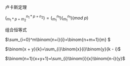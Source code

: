 卢卡斯定理

$(^{n_1*p+n_2}_{m_1*p+m_2})=(^{n_1}_{m_1})(^{n_1}_{m_1})(mod\ p)$

组合恒等式

$\sum_{i=0}^m\binom{n+i}{i}=\binom{n+m+1}{m} $

$\binom{x + y}{k}=\sum_{i}\binom{x}{i}\binom{y}{k - i}$

$\binom{n+1}{x+y+1}=\sum_{i}\binom{i}{x}\binom{n-i}{y}$


